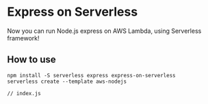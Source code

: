 # Express on Serverless

Now you can run Node.js express on AWS Lambda, using Serverless framework!

## How to use

```
npm install -S serverless express express-on-serverless
serverless create --template aws-nodejs
```

```
// index.js
```
